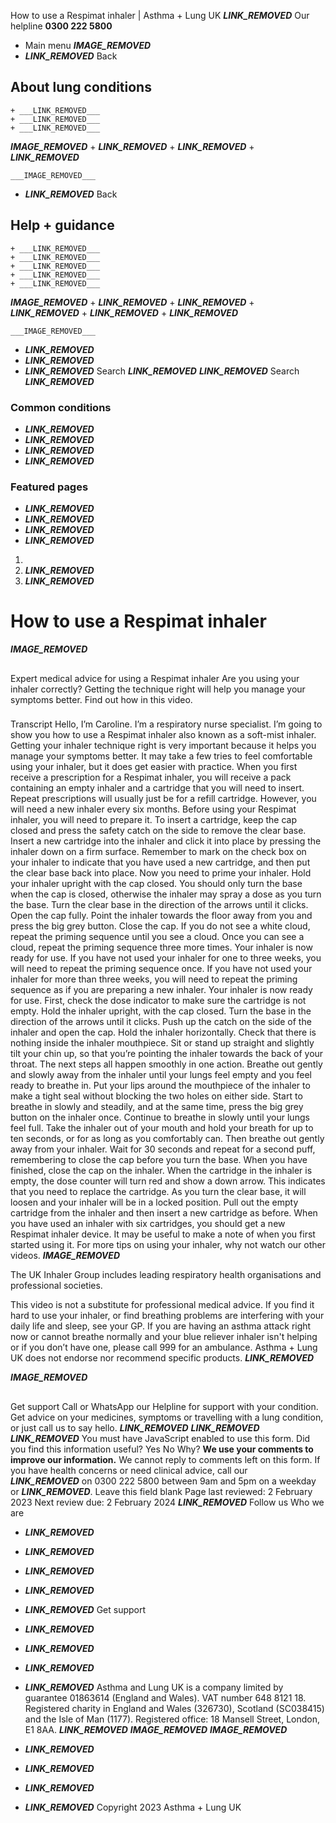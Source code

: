 
How to use a Respimat inhaler | Asthma + Lung UK
 ___LINK_REMOVED___
 Our helpline **0300 222 5800**
* Main menu
___IMAGE_REMOVED___
* ___LINK_REMOVED___
 Back
 
## About lung conditions
	+ ___LINK_REMOVED___
	+ ___LINK_REMOVED___
	+ ___LINK_REMOVED___
___IMAGE_REMOVED___
	+ ___LINK_REMOVED___
	+ ___LINK_REMOVED___
	+ ___LINK_REMOVED___
	
	
	___IMAGE_REMOVED___
* ___LINK_REMOVED___
 Back
 
## Help + guidance
	+ ___LINK_REMOVED___
	+ ___LINK_REMOVED___
	+ ___LINK_REMOVED___
	+ ___LINK_REMOVED___
	+ ___LINK_REMOVED___
___IMAGE_REMOVED___
	+ ___LINK_REMOVED___
	+ ___LINK_REMOVED___
	+ ___LINK_REMOVED___
	+ ___LINK_REMOVED___
	+ ___LINK_REMOVED___
	
	
	___IMAGE_REMOVED___
* ___LINK_REMOVED___
* ___LINK_REMOVED___
* ___LINK_REMOVED___
Search
___LINK_REMOVED___ 
 ___LINK_REMOVED___
Search
___LINK_REMOVED___
### Common conditions
* ___LINK_REMOVED___
* ___LINK_REMOVED___
* ___LINK_REMOVED___
* ___LINK_REMOVED___
### Featured pages
* ___LINK_REMOVED___
* ___LINK_REMOVED___
* ___LINK_REMOVED___
* ___LINK_REMOVED___
1. 
3. ___LINK_REMOVED___
5. ___LINK_REMOVED___
# How to use a Respimat inhaler
___IMAGE_REMOVED___
## 
 Expert medical advice for using a Respimat inhaler
Are you using your inhaler correctly? Getting the technique right will help you manage your symptoms better. Find out how in this video.
 
### 
 Transcript
Hello, I’m Caroline. I’m a respiratory nurse specialist. I’m going to show you how to use a Respimat inhaler also known as a soft-mist inhaler. Getting your inhaler technique right is very important because it helps you manage your symptoms better. It may take a few tries to feel comfortable using your inhaler, but it does get easier with practice. When you first receive a prescription for a Respimat inhaler, you will receive a pack containing an empty inhaler and a cartridge that you will need to insert. Repeat prescriptions will usually just be for a refill cartridge. However, you will need a new inhaler every six months. Before using your Respimat inhaler, you will need to prepare it. To insert a cartridge, keep the cap closed and press the safety catch on the side to remove the clear base. Insert a new cartridge into the inhaler and click it into place by pressing the inhaler down on a firm surface. Remember to mark on the check box on your inhaler to indicate that you have used a new cartridge, and then put the clear base back into place. Now you need to prime your inhaler. Hold your inhaler upright with the cap closed. You should only turn the base when the cap is closed, otherwise the inhaler may spray a dose as you turn the base. Turn the clear base in the direction of the arrows until it clicks. Open the cap fully. Point the inhaler towards the floor away from you and press the big grey button. Close the cap. If you do not see a white cloud, repeat the priming sequence until you see a cloud. Once you can see a cloud, repeat the priming sequence three more times. Your inhaler is now ready for use. If you have not used your inhaler for one to three weeks, you will need to repeat the priming sequence once. If you have not used your inhaler for more than three weeks, you will need to repeat the priming sequence as if you are preparing a new inhaler. Your inhaler is now ready for use. First, check the dose indicator to make sure the cartridge is not empty. Hold the inhaler upright, with the cap closed. Turn the base in the direction of the arrows until it clicks. Push up the catch on the side of the inhaler and open the cap. Hold the inhaler horizontally. Check that there is nothing inside the inhaler mouthpiece. Sit or stand up straight and slightly tilt your chin up, so that you’re pointing the inhaler towards the back of your throat. The next steps all happen smoothly in one action. Breathe out gently and slowly away from the inhaler until your lungs feel empty and you feel ready to breathe in. Put your lips around the mouthpiece of the inhaler to make a tight seal without blocking the two holes on either side. Start to breathe in slowly and steadily, and at the same time, press the big grey button on the inhaler once. Continue to breathe in slowly until your lungs feel full. Take the inhaler out of your mouth and hold your breath for up to ten seconds, or for as long as you comfortably can. Then breathe out gently away from your inhaler. Wait for 30 seconds and repeat for a second puff, remembering to close the cap before you turn the base. When you have finished, close the cap on the inhaler. When the cartridge in the inhaler is empty, the dose counter will turn red and show a down arrow. This indicates that you need to replace the cartridge. As you turn the clear base, it will loosen and your inhaler will be in a locked position. Pull out the empty cartridge from the inhaler and then insert a new cartridge as before. When you have used an inhaler with six cartridges, you should get a new Respimat inhaler device. It may be useful to make a note of when you first started using it. For more tips on using your inhaler, why not watch our other videos.
___IMAGE_REMOVED___
 
 The UK Inhaler Group includes leading respiratory health organisations and professional societies.
 
 
This video is not a substitute for professional medical advice. If you find it hard to use your inhaler, or find breathing problems are interfering with your daily life and sleep, see your GP. If you are having an asthma attack right now or cannot breathe normally and your blue reliever inhaler isn't helping or if you don’t have one, please call 999 for an ambulance. Asthma + Lung UK does not endorse nor recommend specific products. ___LINK_REMOVED___
 
___IMAGE_REMOVED___
## 
 Get support
Call or WhatsApp our Helpline for support with your condition. Get advice on your medicines, symptoms or travelling with a lung condition, or just call us to say hello.
___LINK_REMOVED___
___LINK_REMOVED___
___LINK_REMOVED___
You must have JavaScript enabled to use this form.
Did you find this information useful?
Yes
No
Why?
**We use your comments to improve our information.** We cannot reply to comments left on this form. If you have health concerns or need clinical advice, call our ___LINK_REMOVED___ on 0300 222 5800 between 9am and 5pm on a weekday or ___LINK_REMOVED___.
Leave this field blank
Page last reviewed: 
2 February 2023
Next review due: 
2 February 2024
 ___LINK_REMOVED___
Follow us
 Who we are
 
* ___LINK_REMOVED___
* ___LINK_REMOVED___
* ___LINK_REMOVED___
* ___LINK_REMOVED___
* ___LINK_REMOVED___
 Get support
 
* ___LINK_REMOVED___
* ___LINK_REMOVED___
* ___LINK_REMOVED___
* ___LINK_REMOVED___
Asthma and Lung UK is a company limited by guarantee 01863614 (England and Wales). VAT number 648 8121 18.
Registered charity in England and Wales (326730), Scotland (SC038415) and the Isle of Man (1177). Registered office: 18 Mansell Street, London, E1 8AA.
___LINK_REMOVED___
___IMAGE_REMOVED___
___IMAGE_REMOVED___
* ___LINK_REMOVED___
* ___LINK_REMOVED___
* ___LINK_REMOVED___
* ___LINK_REMOVED___
 Copyright 2023 Asthma + Lung UK
 
